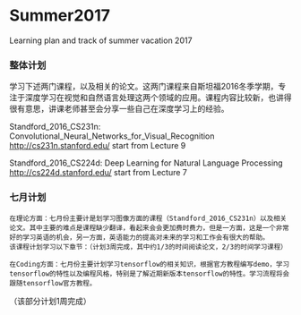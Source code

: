 # Summer2017
Learning plan and track of summer vacation  2017


### 整体计划
   
   学习下述两门课程，以及相关的论文。这两门课程来自斯坦福2016冬季学期，专注于深度学习在视觉和自然语言处理这两个领域的应用。课程内容比较新，也讲得很有意思，讲课老师甚至会分享一些自己在深度学习上的经验。

Standford_2016_CS231n: Convolutional_Neural_Networks_for_Visual_Recognition
http://cs231n.stanford.edu/
start from Lecture 9

Standford_2016_CS224d: Deep Learning for Natural Language Processing
http://cs224d.stanford.edu/
start from Lecture 7

### 七月计划
    
    在理论方面：七月份主要计是划学习图像方面的课程（Standford_2016_CS231n）以及相关论文。其中主要的难点是课程缺少翻译，看起来会会更加费时费力，但是一方面，这是一个非常好的学习英语的机会，另一方面，英语能力的提高对未来的学习和工作会有很大的帮助。
    该课程计划学习以下章节：（计划3周完成，其中约1/3的时间阅读论文，2/3的时间学习课程）

    在Coding方面：七月份主要计划学习tensorflow的相关知识，根据官方教程编写demo，学习tensorflow的特性以及编程风格，特别是了解近期新版本tensorflow的特性。学习流程将会跟随tensorflow官方教程。
（该部分计划1周完成）
